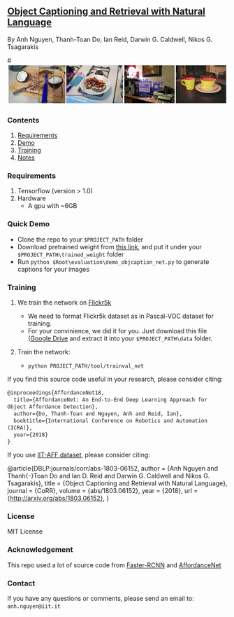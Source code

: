 ## [Object Captioning and Retrieval with Natural Language](https://arxiv.org/pdf/1803.06152.pdf)
By Anh Nguyen, Thanh-Toan Do, Ian Reid, Darwin G. Caldwell, Nikos G. Tsagarakis

#![objcaption](https://raw.githubusercontent.com/nqanh/affordance-net/master/tools/temp_output/iit_aff_dataset.jpg "affordance-net")

### Contents
1. [Requirements](#requirements)
2. [Demo](#demo)
3. [Training](#training)
4. [Notes](#notes)


### Requirements

1. Tensorflow (version > 1.0)
2. Hardware
	- A gpu with ~6GB


### Quick Demo
- Clone the repo to your `$PROJECT_PATH` folder
- Download pretrained weight from [this link](#), and put it under your `$PROJECT_PATH\trained_weight` folder
- Run `python $Root\evaluation\demo_objcaption_net.py` to generate captions for your images
	
	
### Training

1. We train the network on [Flickr5k](https://sites.google.com/site/objcaptioningretrieval/)
	- We need to format Flickr5k dataset as in Pascal-VOC dataset for training.
	- For your convinience, we did it for you. Just download this file ([Google Drive](https://drive.google.com/file/d/1FIAvc9AsSGYEYQmvJ1zH51FhXPos8vEc/view?usp=sharing) and extract it into your `$PROJECT_PATH\data` folder.

2. Train the network:
	- `python PROJECT_PATH/tool/trainval_net`


If you find this source code useful in your research, please consider citing:

	@inproceedings{AffordanceNet18,
	  title={AffordanceNet: An End-to-End Deep Learning Approach for Object Affordance Detection},
	  author={Do, Thanh-Toan and Nguyen, Anh and Reid, Ian},
	  booktitle={International Conference on Robotics and Automation (ICRA)},
	  year={2018}
	}


If you use [IIT-AFF dataset](https://sites.google.com/site/iitaffdataset/), please consider citing:

@article{DBLP:journals/corr/abs-1803-06152,
  author    = {Anh Nguyen and Thanh{-}Toan Do and Ian D. Reid and
               Darwin G. Caldwell and
               Nikos G. Tsagarakis},
  title     = {Object Captioning and Retrieval with Natural Language},
  journal   = {CoRR},
  volume    = {abs/1803.06152},
  year      = {2018},
  url       = {http://arxiv.org/abs/1803.06152},
}



### License
MIT License

### Acknowledgement
This repo used a lot of source code from [Faster-RCNN](https://github.com/rbgirshick/py-faster-rcnn) and [AffordanceNet](https://github.com/nqanh/affordance-net)


### Contact
If you have any questions or comments, please send an email to: `anh.nguyen@iit.it`

